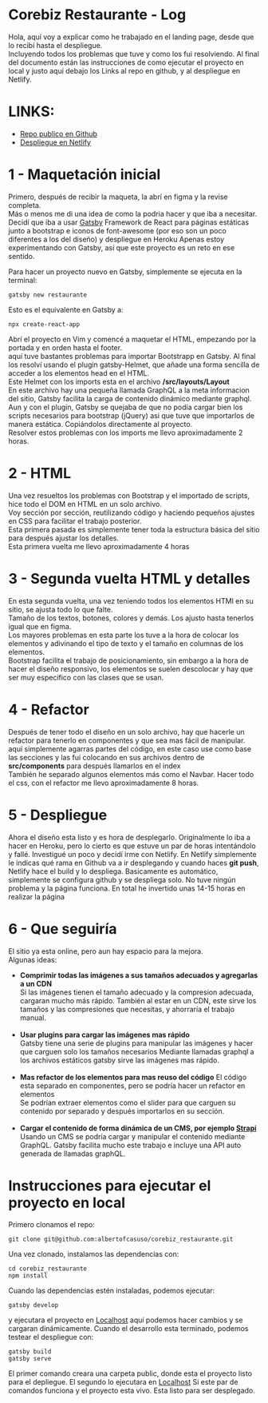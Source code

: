 # Corebiz Restaurante - Log

Hola, aquí voy a explicar como he trabajado en el landing page,
desde que lo recibí hasta el despliegue. <br/>
Incluyendo todos los problemas que tuve y como los fui resolviendo.
Al final del documento están las instrucciones de como ejecutar el proyecto en local y justo aquí debajo los Links al repo en github, y al despliegue en Netlify.

# LINKS:

- [Repo publico en Github](https://github.com/albertofcasuso/corebiz_restaurante)
- [Despliegue en Netlify](https://agitated-knuth-abfebd.netlify.com/)

# 1 - Maquetación inicial

Primero, después de recibir la maqueta, la abrí en figma y la revise completa.<br/>
Más o menos me di una idea de como la podria hacer y que iba a necesitar. <br/>
Decidí que iba a usar [Gatsby](https://www.gatsbyjs.org/) Framework de React para páginas estáticas junto a bootstrap e iconos de font-awesome (por eso son un poco diferentes a los del diseño) y despliegue en Heroku
Apenas estoy experimentando con Gatsby, así que este proyecto es un reto en ese sentido.

Para hacer un proyecto nuevo en Gatsby, simplemente se ejecuta en la terminal:

```
gatsby new restaurante
```

Esto es el equivalente en Gatsby a:

```
npx create-react-app
```

Abrí el proyecto en Vim y comencé a maquetar el HTML, empezando por la portada y en orden hasta el footer. <br/>
aquí tuve bastantes problemas para importar Bootstrapp en Gatsby. Al final los resolví usando el plugin gatsby-Helmet, que añade
una forma sencilla de acceder a los elementos head en el HTML.<br/>
Este Helmet con los imports esta en el archivo **/src/layouts/Layout** <br/>
En este archivo hay una pequeña llamada GraphQL a la meta informacion del sitio, Gatsby facilita la carga de contenido dinámico mediante graphql. <br/>
Aun y con el plugin, Gatsby se quejaba de que no podía cargar bien los scripts necesarios para bootstrap (jQuery) asi que tuve que importarlos de manera estática. Copiándolos directamente al proyecto.<br/>
Resolver estos problemas con los imports me llevo aproximadamente 2 horas.

# 2 - HTML

Una vez resueltos los problemas con Bootstrap y el importado de scripts, hice todo el DOM en HTML en un solo archivo. <br/>
Voy sección por sección, reutilizando código y haciendo pequeños ajustes en CSS para facilitar el trabajo posterior. <br/>
Esta primera pasada es simplemente tener toda la estructura básica del sitio para después ajustar los detalles. <br/>
Esta primera vuelta me llevo aproximadamente 4 horas

# 3 - Segunda vuelta HTML y detalles

En esta segunda vuelta, una vez teniendo todos los elementos HTMl en su sitio, se ajusta todo lo que falte. <br/>
Tamaño de los textos, botones, colores y demás. Los ajusto hasta tenerlos igual que en figma. <br/>
Los mayores problemas en esta parte los tuve a la hora de colocar los elementos y adivinando el tipo de texto y el tamaño en columnas de los elementos.<br/>
Bootstrap facilita el trabajo de posicionamiento, sin embargo a la hora de hacer el diseño responsivo, los elementos se
suelen descolocar y hay que ser muy especifico con las clases que se usan.

# 4 - Refactor

Después de tener todo el diseño en un solo archivo, hay que hacerle un refactor para tenerlo en componentes y que sea mas fácil de manipular. <br/>
aquí simplemente agarras partes del código, en este caso use como base las secciones y las fui colocando en sus archivos dentro de **src/components** para después llamarlos en el index<br/>
También he separado algunos elementos más como el Navbar.
Hacer todo el css, con el refactor me llevo aproximadamente 8 horas.

# 5 - Despliegue

Ahora el diseño esta listo y es hora de desplegarlo.
Originalmente lo iba a hacer en Heroku, pero lo cierto es que estuve un par de horas intentándolo y fallé. Investigué un poco y decidí irme con Netlify.
En Netlify simplemente le indicas qué rama en Github va a ir desplegando y cuando haces **git push**, Netlify hace el build y lo despliega. Basicamente es automático, simplemente se configura github y se despliega solo.
No tuve ningún problema y la página funciona.
En total he invertido unas 14-15 horas en realizar la página

# 6 - Que seguiría

El sitio ya esta online, pero aun hay espacio para la mejora. <br/>
Algunas ideas:

- **Comprimir todas las imágenes a sus tamaños adecuados y agregarlas a un CDN**<br/>
  Si las imágenes tienen el tamaño adecuado y la compresion adecuada, cargaran mucho más rápido.
  También al estar en un CDN, este sirve los tamaños y las compresiones que necesitas, y ahorraría el trabajo manual.
  <br/>
  <br/>
- **Usar plugins para cargar las imágenes mas rápido**<br/>
  Gatsby tiene una serie de plugins para manipular las imágenes y hacer que carguen solo los tamaños necesarios
  Mediante llamadas graphql a los archivos estáticos gatsby sirve las imágenes mas rápido.
  <br/>
  <br/>
- **Mas refactor de los elementos para mas reuso del código**
  El código esta separado en componentes, pero se podría hacer un refactor en elementos <br/>
  Se podrían extraer elementos como el slider para que carguen su contenido por separado y después importarlos en su sección.
  <br/>
  <br/>
- **Cargar el contenido de forma dinámica de un CMS, por ejemplo [Strapi](https://strapi.io/)** <br/>
  Usando un CMS se podría cargar y manipular el contenido mediante GraphQL.
  Gatsby facilita mucho este trabajo e incluye una API auto generada de llamadas graphQL.

# Instrucciones para ejecutar el proyecto en local

Primero clonamos el repo:

```
git clone git@github.com:albertofcasuso/corebiz_restaurante.git
```

Una vez clonado, instalamos las dependencias con:

```
cd corebiz_restaurante
npm install
```

Cuando las dependencias estén instaladas, podemos ejecutar:

```
gatsby develop
```

y ejecutara el proyecto en [Localhost](http://localhost:8000)
aquí podemos hacer cambios y se cargaran dinámicamente.
Cuando el desarrollo esta terminado, podemos testear el despliegue con:

```
gatsby build
gatsby serve
```

El primer comando creara una carpeta public, donde esta el proyecto listo para el depliegue.
El segundo lo ejecutara en [Localhost](http://localhost:9000)
Si este par de comandos funciona y el proyecto esta vivo. Esta listo para ser desplegado.